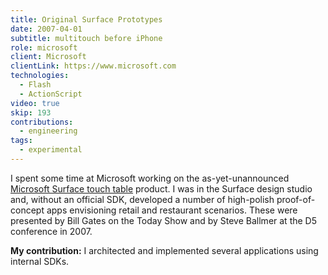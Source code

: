```yaml
---
title: Original Surface Prototypes
date: 2007-04-01
subtitle: multitouch before iPhone
role: microsoft
client: Microsoft
clientLink: https://www.microsoft.com
technologies:
  - Flash
  - ActionScript
video: true
skip: 193
contributions:
  - engineering
tags:
  - experimental
---
```


I spent some time at Microsoft working on the as-yet-unannounced [Microsoft Surface touch table](https://en.wikipedia.org/wiki/Microsoft_PixelSense) product. I was in the Surface design studio and, without an official SDK, developed a number of high-polish proof-of-concept apps envisioning retail and restaurant scenarios. These were presented by Bill Gates on the Today Show and by Steve Ballmer at the D5 conference in 2007.

**My contribution:** I architected and implemented several applications using internal SDKs.
